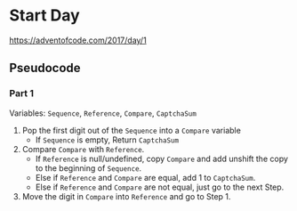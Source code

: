 # Start Day

https://adventofcode.com/2017/day/1

## Pseudocode

### Part 1

Variables: `Sequence`, `Reference`, `Compare`, `CaptchaSum`

1. Pop the first digit out of the `Sequence` into a `Compare` variable
   - If `Sequence` is empty, Return `CaptchaSum`
2. Compare `Compare` with `Reference`.
   - If `Reference` is null/undefined, copy `Compare` and add unshift the copy to the beginning of `Sequence`.
   - Else if `Reference` and `Compare` are equal, add 1 to `CaptchaSum`.
   - Else if `Reference` and `Compare` are not equal, just go to the next Step.
3. Move the digit in `Compare` into `Reference` and go to Step 1.
